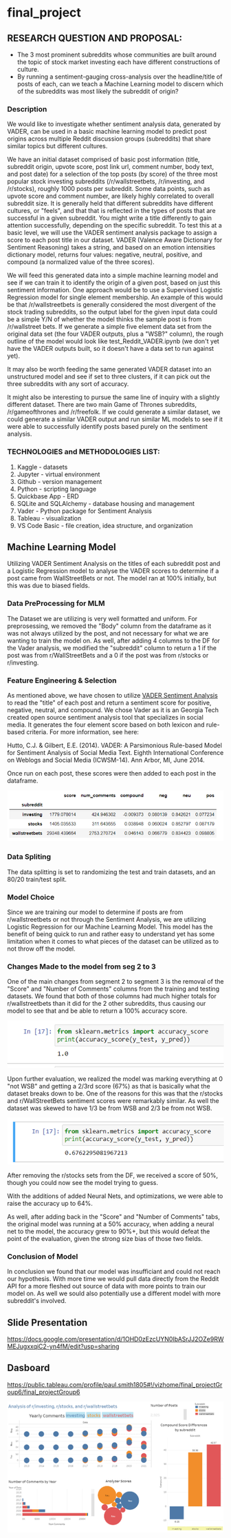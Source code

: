 # final_project

## RESEARCH QUESTION AND PROPOSAL:
- The 3 most prominent subreddits whose communities are built around the topic of stock market investing each have different constructions of culture. 
- By running a sentiment-gauging cross-analysis over the headline/title of posts of each, can we teach a Machine Learning model to discern which of the subreddits was most likely the subreddit of origin?


### Description 
We would like to investigate whether sentiment analysis data, generated by VADER, can be used in a basic machine learning model to predict post origins 
across multiple Reddit discussion groups (subreddits) that share similar topics but different cultures.

We have an initial dataset comprised of basic post information (title, subreddit origin, upvote score, post link url, comment number, body text, and post date)
for a selection of the top posts (by score) of the three most popular stock investing subreddits (/r/wallstreetbets, /r/investing, and /r/stocks), roughly 1000 
posts per subreddit. Some data points, such as upvote score and comment number, are likely highly correlated to overall subreddit size. It is generally held 
that different subreddits have different cultures, or "feels", and that that is reflected in the types of posts that are successful in a given subreddit. You 
might write a title differently to gain attention successfully, depending on the specific subreddit. To test this at a basic level, we will use the VADER 
sentiment analysis package to assign a score to each post title in our dataset. VADER (Valence Aware Dictionary for Sentiment Reasoning) takes a string, and 
based on an emotion intensities dictionary model, returns four values: negative, neutral, positive, and compound (a normalized value of the three scores). 

We will feed this generated data into a simple machine learning model and see if we can train it to identify the origin of a given post, based on just 
this sentiment information. One approach would be to use a Supervised Logistic Regression model for single element membership. An example of this would be 
that /r/wallstreetbets is generally considered the most divergent of the stock trading subreddits, so the output label for the given input data could be a 
simple Y/N of whether the model thinks the sample post is from /r/wallstreet bets. If we generate a simple five element data set from the original 
data set (the four VADER outputs, plus a "WSB?" column), the rough outline of the model would look like test_Reddit_VADER.ipynb (we don't yet have the 
VADER outputs built, so it doesn't have a data set to run against yet).

It may also be worth feeding the same generated VADER dataset into an unstructured model and see if set to three clusters, if it can pick out the three 
subreddits with any sort of accuracy. 

It might also be interesting to pursue the same line of inquiry with a slightly different dataset. There are two main Game of Thrones subreddits, /r/gameofthrones
and /r/freefolk. If we could generate a similar dataset, we could generate a similar VADER output and run similar ML models to see if it were able to successfully
identify posts based purely on the sentiment analysis. 

### TECHNOLOGIES and METHODOLOGIES LIST:
1. Kaggle - datasets
2. Jupyter - virtual environment
3. Github - version management
4. Python - scripting language
5. Quickbase App - ERD
6. SQLite and SQLAlchemy - database housing and management
7. Vader - Python package for Sentiment Analysis
8. Tableau - visualization
9. VS Code Basic - file creation, idea structure, and organization

## Machine Learning Model
Utilizing VADER Sentiment Analysis on the titles of each subreddit post and a Logistic Regression model to analyse the VADER scores to determine if a post came from WallStreetBets or not.  The model ran at 100% initially, but this was due to biased fields.

### Data PreProcessing for MLM
The Dataset we are utilizing is very well formatted and uniform.  For preprosessing, we removed the "Body" column from the dataframe as it was not always utilized by the post, and not necessary for what we are wanting to train the model on. As well, after adding 4 columns to the DF for the Vader analysis, we modified the "subreddit" column to return a 1 if the post was from r/WallStreetBets and a 0 if the post was from r/stocks or r/investing.
### Feature Engineering & Selection
As mentioned above, we have chosen to utilize [VADER Sentiment Analysis](https://github.com/cjhutto/vaderSentiment) to read the "title" of each post and return a sentiment score for positive, negative, neutral, and compound.  We chose Vader as it is an Georgia Tech created open source sentiment analysis tool that specializes in social media. It generates the four element score based on both lexicon and rule-based criteria. For more information, see here:

Hutto, C.J. & Gilbert, E.E. (2014). VADER: A Parsimonious Rule-based Model for Sentiment Analysis of Social Media Text. Eighth International Conference on Weblogs and Social Media (ICWSM-14). Ann Arbor, MI, June 2014.

Once run on each post, these scores were then added to each post in the dataframe.

![](https://github.com/BooneyBeCoding/final_project/blob/main/Images/sum%20of%20Vader%20for%20each%20subreddit.PNG)

### Data Spliting
The data splitting is set to randomizing the test and train datasets, and an 80/20 train/test split.  
### Model Choice
Since we are training our model to determine if posts are from r/wallstreetbets or not through the Sentiment Analysis, we are utilizing Logistic Regression for our Machine Learning Model.  This model has the benefit of being quick to run and rather easy to understand yet has some limitation when it comes to what pieces of the dataset can be utilized as to not throw off the model.
### Changes Made to the model from seg 2 to 3
One of the main changes from segment 2 to segment 3 is the removal of the "Score" and "Number of Comments" columns from the training and testing datasets.  We found that both of those columns had much higher totals for r/wallstreetbets than it did for the 2 other subreddits, thus causing our model to see that and be able to return a 100% accuracy score.

![](https://github.com/BooneyBeCoding/final_project/blob/main/Images/MLM%20total%20100%20percent.PNG)

Upon further evaluation, we realized the model was marking everything at 0 "not WSB" and getting a 2/3rd score (67%) as that is basically what the dataset breaks down to be. One of the reasons for this was that the r/stocks and r/WallStreetBets sentiment scores were remarkably similar.  As well the dataset was skewed to have 1/3 be from WSB and 2/3 be from not WSB.

![](https://github.com/BooneyBeCoding/final_project/blob/main/Images/MLM%20total%2068%20percent.PNG)

After removing the r/stocks sets from the DF, we received a score of 50%, though you could now see the model trying to guess.

With the additions of added Neural Nets, and optimizations, we were able to raise the accuracy up to 64%.

As well, after adding back in the "Score" and "Number of Comments" tabs, the original model was running at a 50% accuracy, when adding a neural net to the model, the accuracy grew to 90%+, but this would defeat the point of the evaluation, given the strong size bias of those two fields.

### Conclusion of Model
In conclusion we found that our model was insufficiant and could not reach our hypothesis.  With more time we would pull data directly from the Reddit API for a more fleshed out source of data with more points to train our model on.  As well we sould also potentially use a different model with more subreddit's involved.

## Slide Presentation

https://docs.google.com/presentation/d/1OHD0zEzcUYN0IbASrJJ2OZe9RWMEJugxxqiC2-yn4fM/edit?usp=sharing

## Dasboard
https://public.tableau.com/profile/paul.smith1805#!/vizhome/final_projectGroup6/final_projectGroup6

![](https://github.com/BooneyBeCoding/final_project/blob/main/Images/dashboard_final.PNG)
